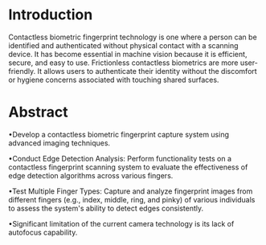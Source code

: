# Introduction
Contactless biometric fingerprint technology is one where a person can be identified and authenticated without physical contact with a scanning device. It has become essential in machine vision because it is efficient, secure, and easy to use. Frictionless contactless biometrics are more user-friendly. It allows users to authenticate their identity without the discomfort or hygiene concerns associated with touching shared surfaces.


# Abstract
•Develop a contactless biometric fingerprint capture system using advanced imaging techniques.

•Conduct Edge Detection Analysis: Perform functionality tests on a contactless fingerprint scanning system to evaluate the effectiveness of edge detection algorithms across various fingers.

•Test Multiple Finger Types: Capture and analyze fingerprint images from different fingers (e.g., index, middle, ring, and pinky) of various individuals to assess the system's ability to detect edges consistently.

•Significant limitation of the current camera technology is its lack of autofocus capability.
